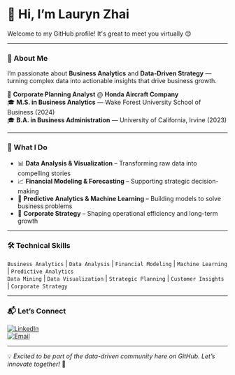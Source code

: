 # 👋 Hi, I’m Lauryn Zhai  

Welcome to my GitHub profile! It's great to meet you virtually 😊  

---

### 👀 About Me
I’m passionate about **Business Analytics** and **Data-Driven Strategy** — turning complex data into actionable insights that drive business growth.  

💼 **Corporate Planning Analyst** @ **Honda Aircraft Company**  
🎓 **M.S. in Business Analytics** — Wake Forest University School of Business (2024)  
🎓 **B.A. in Business Administration** — University of California, Irvine (2023)

---

### 🌟 What I Do
- 📊 **Data Analysis & Visualization** – Transforming raw data into compelling stories  
- 📈 **Financial Modeling & Forecasting** – Supporting strategic decision-making  
- 🤖 **Predictive Analytics & Machine Learning** – Building models to solve business problems  
- 🛫 **Corporate Strategy** – Shaping operational efficiency and long-term growth  

---

### 🛠️ Technical Skills
`Business Analytics` | `Data Analysis` | `Financial Modeling` | `Machine Learning` | `Predictive Analytics`  
`Data Mining` | `Data Visualization` | `Strategic Planning` | `Customer Insights` | `Corporate Strategy`  

---

### 📬 Let’s Connect
[![LinkedIn](https://img.shields.io/badge/LinkedIn-0077B5?style=for-the-badge&logo=linkedin&logoColor=white)](https://www.linkedin.com/in/laurynzhai/)  
[![Email](https://img.shields.io/badge/Email-D14836?style=for-the-badge&logo=gmail&logoColor=white)](mailto:laurynzhai@gmail.com)  

---

💡 *Excited to be part of the data-driven community here on GitHub. Let’s innovate together!* 🚀
